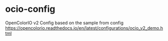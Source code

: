 # ocio-config
OpenColorIO v2 Config based on the sample from config https://opencolorio.readthedocs.io/en/latest/configurations/ocio_v2_demo.html 
